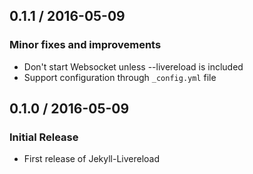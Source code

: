 ## 0.1.1 / 2016-05-09

### Minor fixes and improvements

  * Don't start Websocket unless --livereload is included
  * Support configuration through `_config.yml` file

## 0.1.0 / 2016-05-09

### Initial Release

  * First release of Jekyll-Livereload
